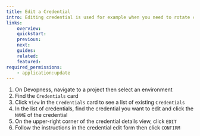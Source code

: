```yaml
---
title: Edit a Credential
intro: Editing credential is used for example when you need to rotate credential keys for security reasons.
links:
    overview:
    quickstart:
    previous:
    next:
    guides:
    related:
    featured:
required_permissions:
    - application:update
---
```


1. On Devopness, navigate to a project then select an environment
1. Find the `Credentials` card
1. Click `View` in the `Credentials` card to see a list of existing `Credentials`
1. In the list of credentials, find the credential you want to edit and click the `NAME` of the credential
1. On the upper-right corner of the credential details view, click `EDIT`
1. Follow the instructions in the credential edit form then click `CONFIRM`
